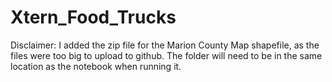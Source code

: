 # Xtern_Food_Trucks
Disclaimer: I added the zip file for the Marion County Map shapefile, as the files were too big to upload to github. The folder will need to be in the same location as the notebook when running it.
